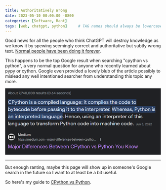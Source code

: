 ```yaml
---
title: Authoritatively Wrong
date: 2023-05-10 00:00:00 -0800
categories: [Software, Rant]
tags: [web, chatgpt, python]     # TAG names should always be lowercase
---
```


Good news for all the people who think ChatGPT will destroy knowledge as we know it by spewing seemingly correct and authoritative but subtly wrong text. [Normal people have been doing it forever](https://medium.com/@anju.calinfo7/major-differences-between-cpython-vs-python-you-know-e9fd32f043d7). 

This happens to be the top Google result when searching "cpython vs python", a very normal question for anyone who recently learned about pypy or cython. Google even provided a lovely blub of the article possibly to mislead any well intentioned searcher from understanding this topic any more.

![Google blurb of the linked article](assets/img/2023-05-10-authoritatively-wrong/image.png)

---

But enough ranting, maybe this page will show up in someone's Google search in the future so I want to at least be a bit useful.

So here's my guide to [CPython vs Python](/posts/cpython).